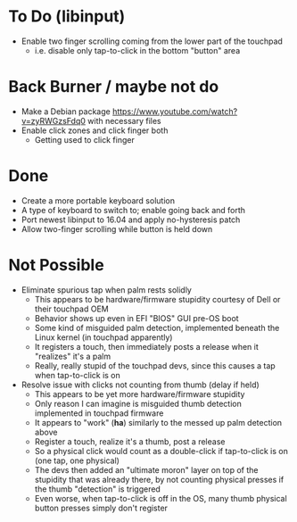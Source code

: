 # To Do (libinput)
- Enable two finger scrolling coming from the lower part of the touchpad
  - i.e. disable only tap-to-click in the bottom "button" area

# Back Burner / maybe not do
- Make a Debian package https://www.youtube.com/watch?v=zyRWGzsFdq0 with necessary files
- Enable click zones and click finger both
  - Getting used to click finger

# Done

- Create a more portable keyboard solution
- A type of keyboard to switch to; enable going back and forth
- Port newest libinput to 16.04 and apply no-hysteresis patch
- Allow two-finger scrolling while button is held down

# Not Possible
- Eliminate spurious tap when palm rests solidly
  - This appears to be hardware/firmware stupidity courtesy of Dell or their touchpad OEM
  - Behavior shows up even in EFI "BIOS" GUI pre-OS boot
  - Some kind of misguided palm detection, implemented beneath the Linux kernel (in touchpad apparently)
  - It registers a touch, then immediately posts a release when it "realizes" it's a palm
  - Really, really stupid of the touchpad devs, since this causes a tap when tap-to-click is on
- Resolve issue with clicks not counting from thumb (delay if held)
  - This appears to be yet more hardware/firmware stupidity
  - Only reason I can imagine is misguided thumb detection implemented in touchpad firmware
  - It appears to "work" (**ha**) similarly to the messed up palm detection above
  - Register a touch, realize it's a thumb, post a release
  - So a physical click would count as a double-click if tap-to-click is on (one tap, one physical)
  - The devs then added an "ultimate moron" layer on top of the stupidity that was already there, by not counting physical presses if the thumb "detection" is triggered
  - Even worse, when tap-to-click is off in the OS, many thumb physical button presses simply don't register

